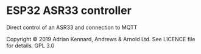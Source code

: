 # ESP32 ASR33 controller

Direct control of an ASR33 and connection to MQTT

Copyright © 2019 Adrian Kennard, Andrews & Arnold Ltd. See LICENCE file for details. GPL 3.0
